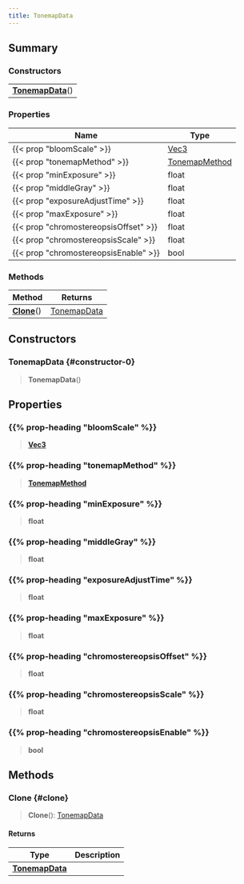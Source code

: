 ```yaml
---
title: TonemapData
---
```


## Summary

### Constructors

|  |
| --- |
| **[TonemapData](#constructor-0)**() |

### Properties

| Name | Type |
| ---- | ---- |
| {{< prop "bloomScale" >}} | [Vec3](/vext/ref/shared/type/vec3) |
| {{< prop "tonemapMethod" >}} | [TonemapMethod](/vext/ref/fb/tonemapmethod) |
| {{< prop "minExposure" >}} | float |
| {{< prop "middleGray" >}} | float |
| {{< prop "exposureAdjustTime" >}} | float |
| {{< prop "maxExposure" >}} | float |
| {{< prop "chromostereopsisOffset" >}} | float |
| {{< prop "chromostereopsisScale" >}} | float |
| {{< prop "chromostereopsisEnable" >}} | bool |

### Methods

| Method | Returns |
| ------ | ------- |
| **[Clone](#clone)**() | [TonemapData](/vext/ref/client/type/tonemapdata) |

## Constructors

### TonemapData {#constructor-0}

> **TonemapData**()

## Properties

### {{% prop-heading "bloomScale" %}}

> **[Vec3](/vext/ref/shared/type/vec3)**

### {{% prop-heading "tonemapMethod" %}}

> **[TonemapMethod](/vext/ref/fb/tonemapmethod)**

### {{% prop-heading "minExposure" %}}

> **float**

### {{% prop-heading "middleGray" %}}

> **float**

### {{% prop-heading "exposureAdjustTime" %}}

> **float**

### {{% prop-heading "maxExposure" %}}

> **float**

### {{% prop-heading "chromostereopsisOffset" %}}

> **float**

### {{% prop-heading "chromostereopsisScale" %}}

> **float**

### {{% prop-heading "chromostereopsisEnable" %}}

> **bool**

## Methods

### Clone {#clone}

> **Clone**(): [TonemapData](/vext/ref/client/type/tonemapdata)

#### Returns

| Type | Description |
| ---- | ----------- |
| **[TonemapData](/vext/ref/client/type/tonemapdata)** |  |

